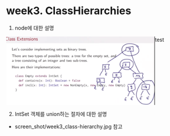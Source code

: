 

# week3. ClassHierarchies
1. node에 대한 설명
<table>
<div>
<img src="https://github.com/freepsw/FunctionalProgrammingScala/blob/master/screen_shot/week3-4_01.PNG" width="80%" height="80%" align="left"> 
<p>test</p>
</div>
<br>
</table>

2. IntSet 객체를 union하는 절차에 대한 설명
 - screen_shot/week3_class-hierarchy.jpg 참고
